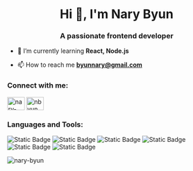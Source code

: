 <h1 align="center">Hi 👋, I'm Nary Byun</h1>
<h3 align="center">A passionate frontend developer</h3>

- 🌱 I’m currently learning **React, Node.js**

- 📫 How to reach me **byunnary@gmail.com**

<h3 align="left">Connect with me:</h3>
<p align="left">
<a href="https://linkedin.com/in/nary-byun-80408992" target="blank"><img align="center" src="https://raw.githubusercontent.com/rahuldkjain/github-profile-readme-generator/master/src/images/icons/Social/linked-in-alt.svg" alt="nary-byun-80408992" height="30" width="40" /></a>
<a href="https://dribbble.com/nbyun" target="blank"><img align="center" src="https://raw.githubusercontent.com/rahuldkjain/github-profile-readme-generator/master/src/images/icons/Social/dribbble.svg" alt="nbyun" height="30" width="40" /></a>
</p>

<h3 align="left">Languages and Tools:</h3>

<body>
  <div id-"wrap">
<img alt="Static Badge" src="https://img.shields.io/badge/java%20script-yellow">
<img alt="Static Badge" src="https://img.shields.io/badge/HTML-orange">
<img alt="Static Badge" src="https://img.shields.io/badge/CSS-blue">
<img alt="Static Badge" src="https://img.shields.io/badge/figma-purple">
<img alt="Static Badge" src="https://img.shields.io/badge/Photoshop-pink">
<img alt="Static Badge" src="https://img.shields.io/badge/React-skyblue">
  </div>
</body>
<p><img align="center" src="https://github-readme-stats.vercel.app/api/top-langs?username=nary-byun&show_icons=true&locale=en&layout=compact" alt="nary-byun" /></p>


